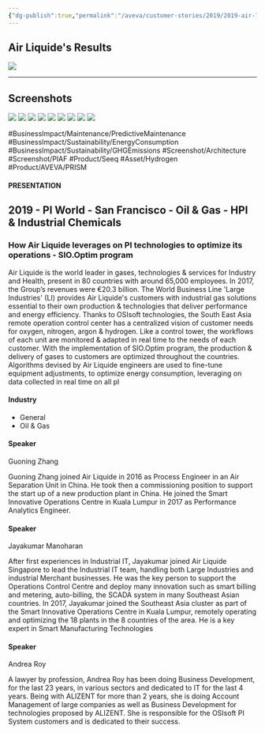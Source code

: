 ```yaml
---
{"dg-publish":true,"permalink":"/aveva/customer-stories/2019/2019-air-liquide-how-air-liquide-leverages-on-pi-technologies-to-optimize-its-operations-sio-optim-program/"}
---
```


## Air Liquide's Results
![](https://i.imgur.com/ErdSlXq.png)

---
## Screenshots
![](https://i.imgur.com/tA3CBw7.png)
![](https://i.imgur.com/WlTFF9K.png)
![](https://i.imgur.com/eZX8I4l.png)
![](https://i.imgur.com/J4StoUj.png)
![](https://i.imgur.com/pxXNwPd.png)
![](https://i.imgur.com/wjC7j3x.png)
![](https://i.imgur.com/DYdAOmg.png)
![](https://i.imgur.com/dlQqPoU.png)
![](https://i.imgur.com/vgYeFgY.png)

#BusinessImpact/Maintenance/PredictiveMaintenance #BusinessImpact/Sustainability/EnergyConsumption #BusinessImpact/Sustainability/GHGEmissions #Screenshot/Architecture  #Screenshot/PIAF
#Product/Seeq #Asset/Hydrogen  #Product/AVEVA/PRISM  

#### PRESENTATION

## 2019 - PI World - San Francisco - Oil & Gas - HPI & Industrial Chemicals

### How Air Liquide leverages on PI technologies to optimize its operations - SIO.Optim program

Air Liquide is the world leader in gases, technologies & services for Industry and Health, present in 80 countries with around 65,000 employees. In 2017, the Group’s revenues were €20.3 billion. The World Business Line 'Large Industries' (LI) provides Air Liquide's customers with industrial gas solutions essential to their own production & technologies that deliver performance and energy efficiency. Thanks to OSIsoft technologies, the South East Asia remote operation control center has a centralized vision of customer needs for oxygen, nitrogen, argon & hydrogen. Like a control tower, the workflows of each unit are monitored & adapted in real time to the needs of each customer. With the implementation of SIO.Optim program, the production & delivery of gases to customers are optimized throughout the countries. Algorithms devised by Air Liquide engineers are used to fine-tune equipment adjustments, to optimize energy consumption, leveraging on data collected in real time on all pl

#### Industry

- General
- Oil & Gas

#### Speaker

Guoning Zhang

Guoning Zhang joined Air Liquide in 2016 as Process Engineer in an Air Separation Unit in China. He took then a commissioning position to support the start up of a new production plant in China. He joined the Smart Innovative Operations Centre in Kuala Lumpur in 2017 as Performance Analytics Engineer.

#### Speaker

Jayakumar Manoharan

After first experiences in Industrial IT, Jayakumar joined Air Liquide Singapore to lead the Industrial IT team, handling both Large Industries and industrial Merchant businesses. He was the key person to support the Operations Control Centre and deploy many innovation such as smart billing and metering, auto-billing, the SCADA system in many Southeast Asian countries. In 2017, Jayakumar joined the Southeast Asia cluster as part of the Smart Innovative Operations Centre in Kuala Lumpur, remotely operating and optimizing the 18 plants in the 8 countries of the area. He is a key expert in Smart Manufacturing Technologies

#### Speaker

Andrea Roy

A lawyer by profession, Andrea Roy has been doing Business Development, for the last 23 years, in various sectors and dedicated to IT for the last 4 years. Being with ALIZENT for more than 2 years, she is doing Account Management of large companies as well as Business Development for technologies proposed by ALIZENT. She is responsible for the OSIsoft PI System customers and is dedicated to their success.